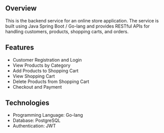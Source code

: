 ## Overview
This is the backend service for an online store application. The service is built using Java Spring Boot / Go-lang and provides RESTful APIs for handling customers, products, shopping carts, and orders.

## Features
- Customer Registration and Login
- View Products by Category
- Add Products to Shopping Cart
- View Shopping Cart
- Delete Products from Shopping Cart
- Checkout and Payment

## Technologies
- Programming Language: Go-lang
- Database: PostgreSQL
- Authentication: JWT

